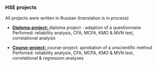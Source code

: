 ### HSE projects

All projects were written in Russian (translation is in process)

- <a href="https://github.com/vladank99/HSE-projects/tree/main/Diploma_project"> **Diploma-project:** </a> diploma project - adaption of a questionnaire.   
          Perfomed: reliability analysis, CFA, MCFA, KMO & MVN test, correlational analysis

- <a href="https://htmlpreview.github.io/?https://github.com/vladank99/HSE-projects/blob/main/Apology_languages_analysis.html"> **Course-project:** </a> course-project: aprobation of a unscientific method
          Perfomed: reliability analysis, CFA, MCFA, KMO & MVN test, correlational & regression analyses
